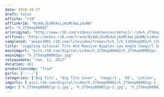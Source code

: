 ```yaml
---
date: 2018-10-27
draft: false
affsite: "r18"
afflinkr18: "NjA4LjEuMS4xLjAuMC4wLjAuMA"
url: "h_275mxp00002"
urloriginal: "http://www.r18.com/videos/vod/movies/detail/-/id=h_275mxp00002"
urlfinal: "http://media.r18.com/track/NjA4LjEuMS4xLjAuMC4wLjAuMA/videos/vod/movies/detail/-/id=h_275mxp00002"
samplevid: "awspv3001.r18.com/litevideo/freepv/h/h_1/h_1104mxp002/h_1104mxp002_dmb_w.mp4"
title: "Jiggling Colossal Tits And Massive Nipples Low Angle Cowgirl Sex 165 Ladies/8 Hours"
mainimgurl: "pics.r18.com/digital/video/h_275mxp00002/h_275mxp00002ps.jpg"
mainimgs: "h_275mxp00002ps.jpg"
releasedate: "Jan. 11, 2017"
duration: 482
productioncomp: "Trad"
girls: ['----']
categories: ['Big Tits', 'Big Tits Lover', 'Cowgirl', '69', 'Lotion', 'Face Sitting', 'Over 4 Hours']
imgurls: ['pics.r18.com/digital/video/h_275mxp00002/h_275mxp00002jp-1.jpg', 'pics.r18.com/digital/video/h_275mxp00002/h_275mxp00002jp-2.jpg', 'pics.r18.com/digital/video/h_275mxp00002/h_275mxp00002jp-3.jpg', 'pics.r18.com/digital/video/h_275mxp00002/h_275mxp00002jp-4.jpg', 'pics.r18.com/digital/video/h_275mxp00002/h_275mxp00002jp-5.jpg', 'pics.r18.com/digital/video/h_275mxp00002/h_275mxp00002jp-6.jpg', 'pics.r18.com/digital/video/h_275mxp00002/h_275mxp00002jp-7.jpg', 'pics.r18.com/digital/video/h_275mxp00002/h_275mxp00002jp-8.jpg', 'pics.r18.com/digital/video/h_275mxp00002/h_275mxp00002jp-9.jpg', 'pics.r18.com/digital/video/h_275mxp00002/h_275mxp00002jp-10.jpg', 'pics.r18.com/digital/video/h_275mxp00002/h_275mxp00002jp-11.jpg', 'pics.r18.com/digital/video/h_275mxp00002/h_275mxp00002jp-12.jpg', 'pics.r18.com/digital/video/h_275mxp00002/h_275mxp00002jp-13.jpg', 'pics.r18.com/digital/video/h_275mxp00002/h_275mxp00002jp-14.jpg', 'pics.r18.com/digital/video/h_275mxp00002/h_275mxp00002jp-15.jpg', 'pics.r18.com/digital/video/h_275mxp00002/h_275mxp00002jp-16.jpg', 'pics.r18.com/digital/video/h_275mxp00002/h_275mxp00002jp-17.jpg', 'pics.r18.com/digital/video/h_275mxp00002/h_275mxp00002jp-18.jpg']
imgs: ['h_275mxp00002jp-1.jpg', 'h_275mxp00002jp-2.jpg', 'h_275mxp00002jp-3.jpg', 'h_275mxp00002jp-4.jpg', 'h_275mxp00002jp-5.jpg', 'h_275mxp00002jp-6.jpg', 'h_275mxp00002jp-7.jpg', 'h_275mxp00002jp-8.jpg', 'h_275mxp00002jp-9.jpg', 'h_275mxp00002jp-10.jpg', 'h_275mxp00002jp-11.jpg', 'h_275mxp00002jp-12.jpg', 'h_275mxp00002jp-13.jpg', 'h_275mxp00002jp-14.jpg', 'h_275mxp00002jp-15.jpg', 'h_275mxp00002jp-16.jpg', 'h_275mxp00002jp-17.jpg', 'h_275mxp00002jp-18.jpg']
---
```

